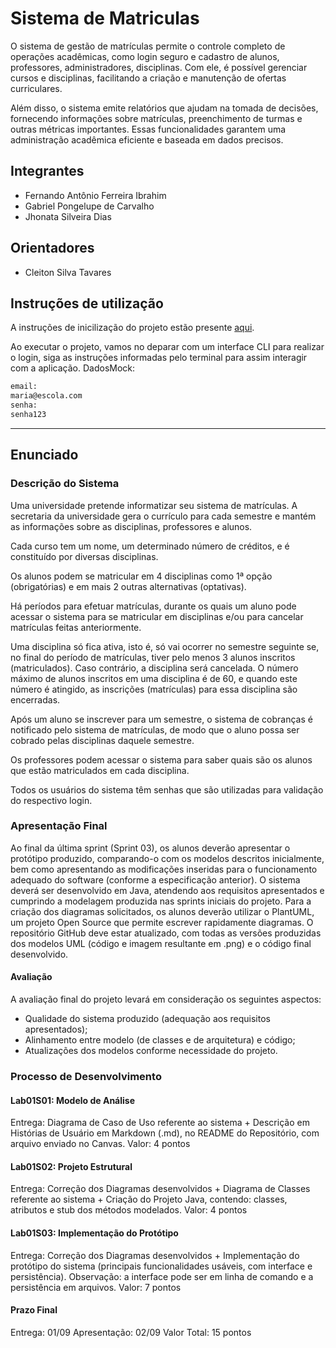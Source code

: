 # Sistema de Matriculas
O sistema de gestão de matrículas permite o controle completo de operações acadêmicas, como login seguro e cadastro de alunos, professores, administradores, disciplinas. Com ele, é possível gerenciar cursos e disciplinas, facilitando a criação e manutenção de ofertas curriculares.

Além disso, o sistema emite relatórios que ajudam na tomada de decisões, fornecendo informações sobre matrículas, preenchimento de turmas e outras métricas importantes. Essas funcionalidades garantem uma administração acadêmica eficiente e baseada em dados precisos. 


## Integrantes
* Fernando Antônio Ferreira Ibrahim
* Gabriel Pongelupe de Carvalho
* Jhonata Silveira Dias

## Orientadores
* Cleiton Silva Tavares

## Instruções de utilização

A instruções de inicilização do projeto estão presente [aqui](https://github.com/FernandoIbrahim/lds/tree/main/lab-01/code#inicialização-do-projeto).

Ao executar o projeto, vamos no deparar com um interface CLI para realizar o login, siga as instruções informadas pelo terminal para assim interagir com a aplicação.
DadosMock:
``` cmd
email:
maria@escola.com
senha:
senha123
```

--- 

## Enunciado

### Descrição do Sistema
Uma universidade pretende informatizar seu sistema de matrículas. A secretaria da universidade gera o currículo para cada semestre e mantém as informações sobre as disciplinas, professores e alunos.

Cada curso tem um nome, um determinado número de créditos, e é constituído por diversas disciplinas.

Os alunos podem se matricular em 4 disciplinas como 1ª opção (obrigatórias) e em mais 2 outras alternativas (optativas).

Há períodos para efetuar matrículas, durante os quais um aluno pode acessar o sistema para se matricular em disciplinas e/ou para cancelar matrículas feitas anteriormente.

Uma disciplina só fica ativa, isto é, só vai ocorrer no semestre seguinte se, no final do período de matrículas, tiver pelo menos 3 alunos inscritos (matriculados). Caso contrário, a disciplina será cancelada. O número máximo de alunos inscritos em uma disciplina é de 60, e quando este número é atingido, as inscrições (matrículas) para essa disciplina são encerradas.

Após um aluno se inscrever para um semestre, o sistema de cobranças é notificado pelo sistema de matrículas, de modo que o aluno possa ser cobrado pelas disciplinas daquele semestre.

Os professores podem acessar o sistema para saber quais são os alunos que estão matriculados em cada disciplina.

Todos os usuários do sistema têm senhas que são utilizadas para validação do respectivo login.

### Apresentação Final

Ao final da última sprint (Sprint 03), os alunos deverão apresentar o protótipo produzido, comparando-o com os modelos descritos inicialmente, bem como apresentando as modificações inseridas para o funcionamento adequado do software (conforme a especificação anterior). O sistema deverá ser desenvolvido em Java, atendendo aos requisitos apresentados e cumprindo a modelagem produzida nas sprints iniciais do projeto. Para a criação dos diagramas solicitados, os alunos deverão utilizar o PlantUML, um projeto Open Source que permite escrever rapidamente diagramas. O repositório GitHub deve estar atualizado, com todas as versões produzidas dos modelos UML (código e imagem resultante em .png) e o código final desenvolvido.

#### Avaliação
A avaliação final do projeto levará em consideração os seguintes aspectos:

- Qualidade do sistema produzido (adequação aos requisitos apresentados);
- Alinhamento entre modelo (de classes e de arquitetura) e código;
- Atualizações dos modelos conforme necessidade do projeto.

### Processo de Desenvolvimento

#### Lab01S01: Modelo de Análise
Entrega: Diagrama de Caso de Uso referente ao sistema + Descrição em Histórias de Usuário em Markdown (.md), no README do Repositório, com arquivo enviado no Canvas.
Valor: 4 pontos

#### Lab01S02: Projeto Estrutural
Entrega: Correção dos Diagramas desenvolvidos + Diagrama de Classes referente ao sistema + Criação do Projeto Java, contendo: classes, atributos e stub dos métodos modelados.
Valor: 4 pontos

#### Lab01S03: Implementação do Protótipo
Entrega: Correção dos Diagramas desenvolvidos + Implementação do protótipo do sistema (principais funcionalidades usáveis, com interface e persistência). Observação: a interface pode ser em linha de comando e a persistência em arquivos.
Valor: 7 pontos

#### Prazo Final
Entrega: 01/09
Apresentação: 02/09
Valor Total: 15 pontos
